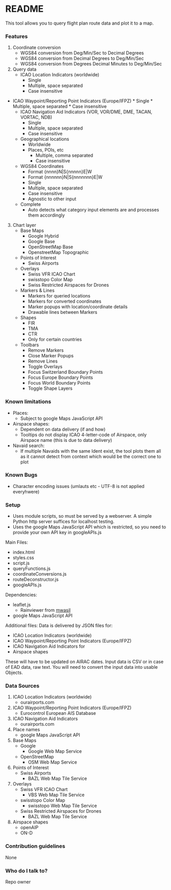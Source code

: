 # README #

This tool allows you to query flight plan route data and plot it to a map.

### Features ###

1. Coordinate conversion
	* WGS84 conversion from Deg/Min/Sec to Decimal Degrees
	* WGS84 conversion from Decimal Degrees to Deg/Min/Sec
	* WGS84 conversion from Degrees Decimal Minutes to Deg/Min/Sec
2. Query data
	* ICAO Location Indicators (worldwide)
		* Single
	  	* Multiple, space separated
	  	* Case insensitive
  * ICAO Waypoint/Reporting Point Indicators (Europe/IFPZ)
		* Single
		* Multiple, space separated
		* Case insensitive
	* ICAO Navigation Aid Indicators (VOR, VOR/DME, DME, TACAN, VORTAC, NDB)
		* Single
		* Multiple, space separated
		* Case insensitive
	* Geographical locations
	  * Worldwide
	  * Places, POIs, etc
		* Multiple, comma separated
		* Case insensitive
	* WGS84 Coordinates
		* Format {nnnn}N|S{nnnnn}E|W
		* Format {nnnnnn}N|S{nnnnnnn}E|W
		* Single
		* Multiple, space separated
		* Case insensitive
		* Agnostic to other input
	* Complete
		* Auto detects what category input elements are and processes them accordingly
3. Chart layer
	* Base Maps
		* Google Hybrid
		* Google Base
		* OpenStreetMap Base
		* OpenstreetMap Topographic
	* Points of Interest
		* Swiss Airports
	* Overlays
		* Swiss VFR ICAO Chart
		* swisstopo Color Map
		* Swiss Restricted Airspaces for Drones
	* Markers & Lines
		* Markers for queried locations
		* Markers for converted coordinates
		* Marker popups with location/coordinate details
		* Drawable lines between Markers
	* Shapes
		* FIR
		* TMA
		* CTR
		* Only for certain countries
	* Toolbars
		* Remove Markers
		* Close Marker Popups
		* Remove Lines
		* Toggle Overlays
		* Focus Switzerland Boundary Points
		* Focus Europe Boundary Points
		* Focus World Boundary Points
		* Toggle Shape Layers

### Known limitations ###

* Places:
	* Subject to google Maps JavaScript API
* Airspace shapes:
	* Dependent on data delivery (if and how)
	* Tooltips do not display ICAO 4-letter-code of Airspace, only Airspace name (this is due to data delivery)
* Navaid search:
	* If multiple Navaids with the same Ident exist, the tool plots them all as it cannot detect from context which would be the correct one to plot
	
### Known Bugs ###

* Character encoding issues (umlauts etc - UTF-8 is not applied everyhwere)

### Setup ###

* Uses module scripts, so must be served by a webserver. A simple Python http server suffices for localhost testing.
* Uses the google Maps JavaScript API which is restricted, so you need to provide your own API key in googleAPIs.js

Main Files:

* index.html
* styles.css
* script.js
* queryFunctions.js
* coordinateConversions.js
* routeDeconstructor.js
* googleAPIs.js

Dependencies:

* leaflet.js
	* Rainviewer from <a href="https://github.com/mwasil/Leaflet.Rainviewer" target="_blank">mwasil</a>
* google Maps JavaScript API

Additional files:
Data is delivered by JSON files for: 

* ICAO Location Indicators (worldwide)
* ICAO Waypoint/Reporting Point Indicators (Europe/IFPZ)
* ICAO Navigation Aid Indicators for
* Airspace shapes

These will have to be updated on AIRAC dates. Input data is CSV or in case of EAD data, raw text. You will need to convert the input data into usable Objects. 

### Data Sources ###

1. ICAO Location Indicators (worldwide)
	* ourairports.com
2. ICAO Waypoint/Reporting Point Indicators (Europe/IFPZ)
	* Eurocontrol European AIS Database
3. ICAO Navigation Aid Indicators
	* ourairports.com
4. Place names
	* google Maps JavaScript API
5. Base Maps
	* Google
		* Google Web Map Service
	* OpenStreetMap
        * OSM Web Map Service
6. Points of Interest
	* Swiss Airports
		 * BAZL Web Map Tile Service
7. Overlays
	* Swiss VFR ICAO Chart
		 * VBS Web Map Tile Service
	* swisstopo Color Map
		 * swisstopo Web Map Tile Service
	* Swiss Restricted Airspaces for Drones
		 * BAZL Web Map Tile Service
8. Airspace shapes
	* openAIP
	* ON-D

### Contribution guidelines ###

None

### Who do I talk to? ###

Repo owner
